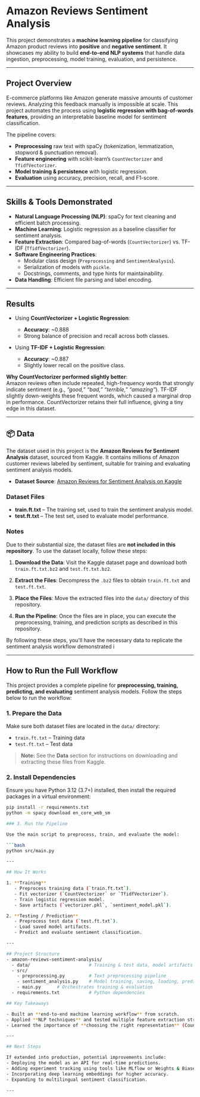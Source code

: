 # Amazon Reviews Sentiment Analysis  

This project demonstrates a **machine learning pipeline** for classifying Amazon product reviews into **positive** and **negative sentiment**. It showcases my ability to build **end-to-end NLP systems** that handle data ingestion, preprocessing, model training, evaluation, and persistence.  

---

## Project Overview  

E-commerce platforms like Amazon generate massive amounts of customer reviews. Analyzing this feedback manually is impossible at scale. This project automates the process using **logistic regression with bag-of-words features**, providing an interpretable baseline model for sentiment classification.  

The pipeline covers:  
- **Preprocessing** raw text with spaCy (tokenization, lemmatization, stopword & punctuation removal).  
- **Feature engineering** with scikit-learn’s `CountVectorizer` and `TfidfVectorizer`.  
- **Model training & persistence** with logistic regression.  
- **Evaluation** using accuracy, precision, recall, and F1-score.  

---

## Skills & Tools Demonstrated  

- **Natural Language Processing (NLP)**: spaCy for text cleaning and efficient batch processing.  
- **Machine Learning**: Logistic regression as a baseline classifier for sentiment analysis.  
- **Feature Extraction**: Compared bag-of-words (`CountVectorizer`) vs. TF-IDF (`TfidfVectorizer`).  
- **Software Engineering Practices**:  
  - Modular class design (`Preprocessing` and `SentimentAnalysis`).  
  - Serialization of models with `pickle`.  
  - Docstrings, comments, and type hints for maintainability.  
- **Data Handling**: Efficient file parsing and label encoding.  

---

## Results  

- Using **CountVectorizer + Logistic Regression**:  
  - **Accuracy**: ~0.888
  - Strong balance of precision and recall across both classes.  

- Using **TF-IDF + Logistic Regression**:  
  - **Accuracy**: ~0.887
  - Slightly lower recall on the positive class.

**Why CountVectorizer performed slightly better**:  
Amazon reviews often include repeated, high-frequency words that strongly indicate sentiment (e.g., *“good,” “bad,” “terrible,” “amazing”*). TF-IDF slightly down-weights these frequent words, which caused a marginal drop in performance. CountVectorizer retains their full influence, giving a tiny edge in this dataset.  

---

## 📦 Data

The dataset used in this project is the **Amazon Reviews for Sentiment Analysis** dataset, sourced from Kaggle. It contains millions of Amazon customer reviews labeled by sentiment, suitable for training and evaluating sentiment analysis models.

- **Dataset Source**: [Amazon Reviews for Sentiment Analysis on Kaggle](https://www.kaggle.com/datasets/bittlingmayer/amazonreviews/data?select=test.ft.txt.bz2)

### Dataset Files

- **train.ft.txt** – The training set, used to train the sentiment analysis model.
- **test.ft.txt** – The test set, used to evaluate model performance.

### Notes

Due to their substantial size, the dataset files are **not included in this repository**. To use the dataset locally, follow these steps:

1. **Download the Data**: Visit the Kaggle dataset page and download both `train.ft.txt.bz2` and `test.ft.txt.bz2`.

2. **Extract the Files**: Decompress the `.bz2` files to obtain `train.ft.txt` and `test.ft.txt`.

3. **Place the Files**: Move the extracted files into the `data/` directory of this repository.

4. **Run the Pipeline**: Once the files are in place, you can execute the preprocessing, training, and prediction scripts as described in this repository.

By following these steps, you'll have the necessary data to replicate the sentiment analysis workflow demonstrated i

---

## How to Run the Full Workflow

This project provides a complete pipeline for **preprocessing, training, predicting, and evaluating** sentiment analysis models. Follow the steps below to run the workflow:

### 1. Prepare the Data
Make sure both dataset files are located in the `data/` directory:

- `train.ft.txt` – Training data
- `test.ft.txt` – Test data

> **Note:** See the **Data** section for instructions on downloading and extracting these files from Kaggle.

### 2. Install Dependencies
Ensure you have Python 3.12 (3.7+) installed, then install the required packages in a virtual environment:

```bash
pip install -r requirements.txt
python -m spacy download en_core_web_sm

### 3. Run the Pipeline

Use the main script to preprocess, train, and evaluate the model:

```bash
python src/main.py

---

## How It Works  

1. **Training**  
   - Preprocess training data (`train.ft.txt`).  
   - Fit vectorizer (`CountVectorizer` or `TfidfVectorizer`).  
   - Train logistic regression model.  
   - Save artifacts (`vectorizer.pkl`, `sentiment_model.pkl`).  

2. **Testing / Prediction**  
   - Preprocess test data (`test.ft.txt`).  
   - Load saved model artifacts.  
   - Predict and evaluate sentiment classification.  

---

## Project Structure
- amazon-reviews-sentiment-analysis/
  - data/                      # Training & test data, model artifacts
  - src/
    - preprocessing.py         # Text preprocessing pipeline
    - sentiment_analysis.py    # Model training, saving, loading, prediction
    - main.py      # Orchestrates training & evaluation
  - requirements.txt           # Python dependencies

## Key Takeaways  

- Built an **end-to-end machine learning workflow** from scratch.  
- Applied **NLP techniques** and tested multiple feature extraction strategies.  
- Learned the importance of **choosing the right representation** (CountVectorizer outperformed TF-IDF on this dataset).  

---

## Next Steps  

If extended into production, potential improvements include:  
- Deploying the model as an API for real-time predictions.  
- Adding experiment tracking using tools like MLflow or Weights & Biases.  
- Incorporating deep learning embeddings for higher accuracy.  
- Expanding to multilingual sentiment classification.  

---
